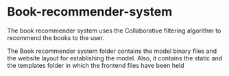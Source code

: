 # Book-recommender-system
The book recommender system uses the Collaborative filtering algorithm to recommend the books to the user.

The Book recommender system folder contains the model binary files and the website layout for establishing the model.
Also, it contains the static and the templates folder in which the frontend files have been held 
